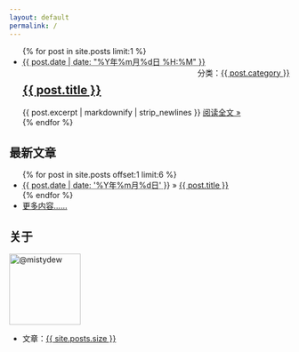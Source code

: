 ```yaml
---
layout: default
permalink: /
---
```


<div class="home-left">
  <ul class="post-list">{% for post in site.posts limit:1 %}
    <li>
      <span class="post-meta"><abbr title="{{ post.date | date_to_xmlschema }}">{{ post.date | date: "%Y年%m月%d日 %H:%M" }}</abbr></span>
      <span style="float:right;">分类：<a class="category" href="{{ site.category }}#{{ post.category }}">{{ post.category }}</a></span>
      <h2>
        <a class="post-link" href="{{ post.url }}">{{ post.title }}</a>
      </h2>
      {{ post.excerpt | markdownify | strip_newlines }}
      <span><a class="readmore" href="{{ post.url }}">阅读全文 &raquo;</a></span>
    </li>{% endfor %}
  </ul>
  <h2 class="page-heading">最新文章</h2>
  <ul class="post-list-more">{% for post in site.posts offset:1 limit:6 %}
    <li>
      <span><abbr title="{{ post.date | date_to_xmlschema }}">{{ post.date | date: '%Y年%m月%d日' }}</abbr> &raquo; </span>
      <a href="{{ post.url }}">{{ post.title }}</a>
    </li>{% endfor %}
    <li><a class="readmore" href="{{ site.blog }}">更多内容……</a></li>
  </ul>
</div>
<div class="home-right">
  <script src='https://www.intensedebate.com/widgets/acctComment/415414/2' defer="defer" type='text/javascript'></script>
  <div id="profile">
    <h2>关于</h2>
    <div>
      <a href="https://github.com/{{ site.root }}" target="_blank"><img class="border" height="128" width="128" alt="@mistydew" src="https://avatars0.githubusercontent.com/u/29818825"></a>
    </div>
    <ul>
      <li>文章：<a href="{{ site.archive }}">{{ site.posts.size }}</a></li>
    </ul>
  </div>
</div>